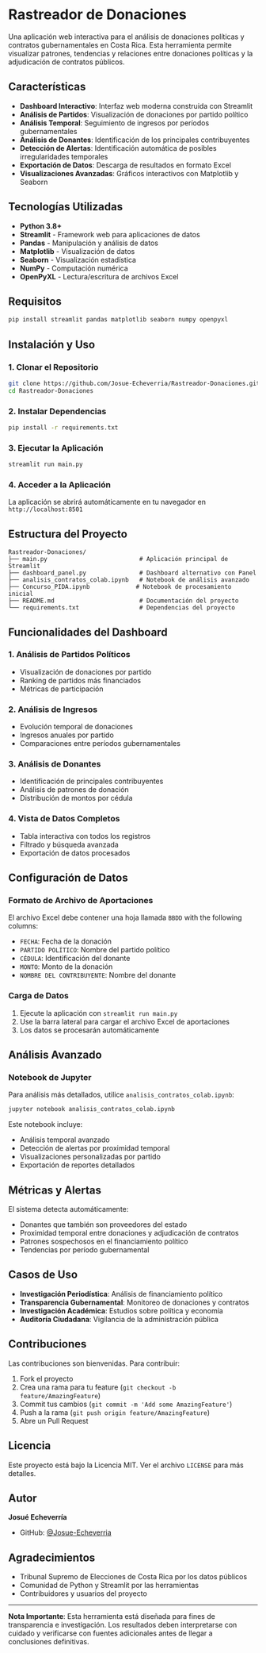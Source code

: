 # Rastreador de Donaciones

Una aplicación web interactiva para el análisis de donaciones políticas y contratos gubernamentales en Costa Rica. Esta herramienta permite visualizar patrones, tendencias y relaciones entre donaciones políticas y la adjudicación de contratos públicos.

## Características

- **Dashboard Interactivo**: Interfaz web moderna construida con Streamlit
- **Análisis de Partidos**: Visualización de donaciones por partido político
- **Análisis Temporal**: Seguimiento de ingresos por períodos gubernamentales
- **Análisis de Donantes**: Identificación de los principales contribuyentes
- **Detección de Alertas**: Identificación automática de posibles irregularidades temporales
- **Exportación de Datos**: Descarga de resultados en formato Excel
- **Visualizaciones Avanzadas**: Gráficos interactivos con Matplotlib y Seaborn

## Tecnologías Utilizadas

- **Python 3.8+**
- **Streamlit** - Framework web para aplicaciones de datos
- **Pandas** - Manipulación y análisis de datos
- **Matplotlib** - Visualización de datos
- **Seaborn** - Visualización estadística
- **NumPy** - Computación numérica
- **OpenPyXL** - Lectura/escritura de archivos Excel

## Requisitos

```bash
pip install streamlit pandas matplotlib seaborn numpy openpyxl
```

## Instalación y Uso

### 1. Clonar el Repositorio

```bash
git clone https://github.com/Josue-Echeverria/Rastreador-Donaciones.git
cd Rastreador-Donaciones
```

### 2. Instalar Dependencias

```bash
pip install -r requirements.txt
```

### 3. Ejecutar la Aplicación

```bash
streamlit run main.py
```

### 4. Acceder a la Aplicación

La aplicación se abrirá automáticamente en tu navegador en `http://localhost:8501`

## Estructura del Proyecto

```
Rastreador-Donaciones/
├── main.py                          # Aplicación principal de Streamlit
├── dashboard_panel.py               # Dashboard alternativo con Panel
├── analisis_contratos_colab.ipynb   # Notebook de análisis avanzado
├── Concurso_PIDA.ipynb             # Notebook de procesamiento inicial
├── README.md                        # Documentación del proyecto
└── requirements.txt                 # Dependencias del proyecto
```

## Funcionalidades del Dashboard

### 1. Análisis de Partidos Políticos
- Visualización de donaciones por partido
- Ranking de partidos más financiados
- Métricas de participación

### 2. Análisis de Ingresos
- Evolución temporal de donaciones
- Ingresos anuales por partido
- Comparaciones entre períodos gubernamentales

### 3. Análisis de Donantes
- Identificación de principales contribuyentes
- Análisis de patrones de donación
- Distribución de montos por cédula

### 4. Vista de Datos Completos
- Tabla interactiva con todos los registros
- Filtrado y búsqueda avanzada
- Exportación de datos procesados

## Configuración de Datos

### Formato de Archivo de Aportaciones
El archivo Excel debe contener una hoja llamada `BBDD` with the following columns:
- `FECHA`: Fecha de la donación
- `PARTIDO POLÍTICO`: Nombre del partido político
- `CÉDULA`: Identificación del donante
- `MONTO`: Monto de la donación
- `NOMBRE DEL CONTRIBUYENTE`: Nombre del donante

### Carga de Datos
1. Ejecute la aplicación con `streamlit run main.py`
2. Use la barra lateral para cargar el archivo Excel de aportaciones
3. Los datos se procesarán automáticamente

## Análisis Avanzado

### Notebook de Jupyter
Para análisis más detallados, utilice `analisis_contratos_colab.ipynb`:

```bash
jupyter notebook analisis_contratos_colab.ipynb
```

Este notebook incluye:
- Análisis temporal avanzado
- Detección de alertas por proximidad temporal
- Visualizaciones personalizadas por partido
- Exportación de reportes detallados

## Métricas y Alertas

El sistema detecta automáticamente:
- Donantes que también son proveedores del estado
- Proximidad temporal entre donaciones y adjudicación de contratos
- Patrones sospechosos en el financiamiento político
- Tendencias por período gubernamental

## Casos de Uso

- **Investigación Periodística**: Análisis de financiamiento político
- **Transparencia Gubernamental**: Monitoreo de donaciones y contratos
- **Investigación Académica**: Estudios sobre política y economía
- **Auditoría Ciudadana**: Vigilancia de la administración pública

## Contribuciones

Las contribuciones son bienvenidas. Para contribuir:

1. Fork el proyecto
2. Crea una rama para tu feature (`git checkout -b feature/AmazingFeature`)
3. Commit tus cambios (`git commit -m 'Add some AmazingFeature'`)
4. Push a la rama (`git push origin feature/AmazingFeature`)
5. Abre un Pull Request

## Licencia

Este proyecto está bajo la Licencia MIT. Ver el archivo `LICENSE` para más detalles.

## Autor

**Josué Echeverría**
- GitHub: [@Josue-Echeverria](https://github.com/Josue-Echeverria)

## Agradecimientos

- Tribunal Supremo de Elecciones de Costa Rica por los datos públicos
- Comunidad de Python y Streamlit por las herramientas
- Contribuidores y usuarios del proyecto

---

**Nota Importante**: Esta herramienta está diseñada para fines de transparencia e investigación. Los resultados deben interpretarse con cuidado y verificarse con fuentes adicionales antes de llegar a conclusiones definitivas.
